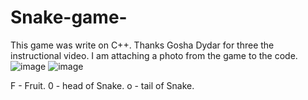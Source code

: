 # Snake-game-
This game was write on C++. Thanks  Gosha Dydar for three the instructional video. 
I am attaching a photo from the game to the code.
![image](https://user-images.githubusercontent.com/99504850/155891928-7b1f5cce-4180-4aaf-9442-f928e19f968a.png)
![image](https://user-images.githubusercontent.com/99504850/155891960-c5c61bcb-8d43-4832-bf11-88676b66238d.png)



F - Fruit.
0 - head of Snake.
o - tail of Snake.
